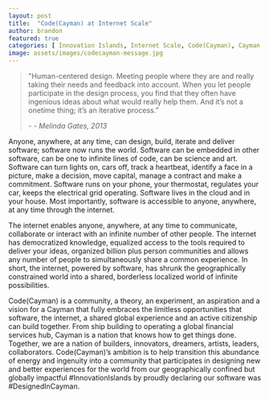 ```yaml
---
layout: post
title:  "Code(Cayman) at Internet Scale"
author: brandon
featured: true
categories: [ Innovation Islands, Internet Scale, Code(Cayman), Cayman Islands ]
image: assets/images/codecayman-message.jpg
---
```

> "Human-centered design. Meeting people where they are and really taking their needs and feedback into account. When you let people participate in the design process, you find that they often have ingenious ideas about what would really help them. And it’s not a onetime thing; it’s an iterative process.”
>
> <cite>- -	Melinda Gates, 2013</cite>

Anyone, anywhere, at any time, can design, build, iterate and deliver software; software now runs the world. Software can be embedded in other software, can be one to infinite lines of code, can be science and art. Software can turn lights on, cars off, track a heartbeat, identify a face in a picture, make a decision, move capital, manage a contract and make a commitment. Software runs on your phone, your thermostat, regulates your car, keeps the electrical grid operating. Software lives in the cloud and in your house. Most importantly, software is accessible to anyone, anywhere, at any time through the internet.

The internet enables anyone, anywhere, at any time to communicate, collaborate or interact with an infinite number of other people. The internet has democratized knowledge, equalized access to the tools required to deliver your ideas, organized billion plus person communities and allows any number of people to simultaneously share a common experience. In short, the internet, powered by software, has shrunk the geographically constrained world into a shared, borderless localized world of infinite possibilities. 

Code(Cayman) is a community, a theory, an experiment, an aspiration and a vision for a Cayman that fully embraces the limitless opportunities that software, the internet, a shared global experience and an active citizenship can build together. From ship building to operating a global financial services hub, Cayman is a nation that knows how to get things done. Together, we are a nation of builders, innovators, dreamers, artists, leaders, collaborators. Code(Cayman)’s ambition is to help transition this abundance of energy and ingenuity into a community that participates in designing new and better experiences for the world from our geographically confined but globally impactful #InnovationIslands by proudly declaring our software was #DesignedInCayman.
